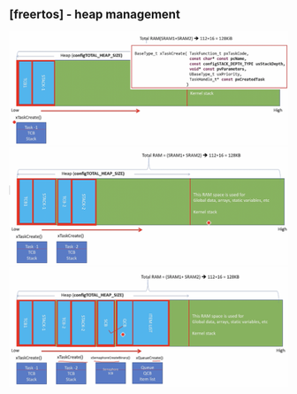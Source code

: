 ## [freertos] - heap management



![](../assets/img/heap_task_create.png)
![](../assets/img/heap_task_create2.png)
![](../assets/img/heap_add_queue.png)